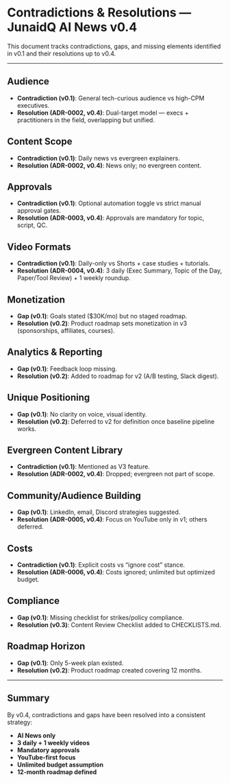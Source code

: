 # Contradictions & Resolutions — JunaidQ AI News v0.4

This document tracks contradictions, gaps, and missing elements identified in v0.1 and their resolutions up to v0.4.

---

## Audience
- **Contradiction (v0.1)**: General tech-curious audience vs high-CPM executives.  
- **Resolution (ADR-0002, v0.4)**: Dual-target model — execs + practitioners in the field, overlapping but unified.

## Content Scope
- **Contradiction (v0.1)**: Daily news vs evergreen explainers.  
- **Resolution (ADR-0002, v0.4)**: News only; no evergreen content.

## Approvals
- **Contradiction (v0.1)**: Optional automation toggle vs strict manual approval gates.  
- **Resolution (ADR-0003, v0.4)**: Approvals are mandatory for topic, script, QC.

## Video Formats
- **Contradiction (v0.1)**: Daily-only vs Shorts + case studies + tutorials.  
- **Resolution (ADR-0004, v0.4)**: 3 daily (Exec Summary, Topic of the Day, Paper/Tool Review) + 1 weekly roundup.

## Monetization
- **Gap (v0.1)**: Goals stated ($30K/mo) but no staged roadmap.  
- **Resolution (v0.2)**: Product roadmap sets monetization in v3 (sponsorships, affiliates, courses).

## Analytics & Reporting
- **Gap (v0.1)**: Feedback loop missing.  
- **Resolution (v0.2)**: Added to roadmap for v2 (A/B testing, Slack digest).

## Unique Positioning
- **Gap (v0.1)**: No clarity on voice, visual identity.  
- **Resolution (v0.2)**: Deferred to v2 for definition once baseline pipeline works.

## Evergreen Content Library
- **Contradiction (v0.1)**: Mentioned as V3 feature.  
- **Resolution (ADR-0002, v0.4)**: Dropped; evergreen not part of scope.

## Community/Audience Building
- **Gap (v0.1)**: LinkedIn, email, Discord strategies suggested.  
- **Resolution (ADR-0005, v0.4)**: Focus on YouTube only in v1; others deferred.

## Costs
- **Contradiction (v0.1)**: Explicit costs vs “ignore cost” stance.  
- **Resolution (ADR-0006, v0.4)**: Costs ignored; unlimited but optimized budget.

## Compliance
- **Gap (v0.1)**: Missing checklist for strikes/policy compliance.  
- **Resolution (v0.3)**: Content Review Checklist added to CHECKLISTS.md.

## Roadmap Horizon
- **Gap (v0.1)**: Only 5-week plan existed.  
- **Resolution (v0.2)**: Product roadmap created covering 12 months.

---

## Summary
By v0.4, contradictions and gaps have been resolved into a consistent strategy:  
- **AI News only**  
- **3 daily + 1 weekly videos**  
- **Mandatory approvals**  
- **YouTube-first focus**  
- **Unlimited budget assumption**  
- **12-month roadmap defined**
